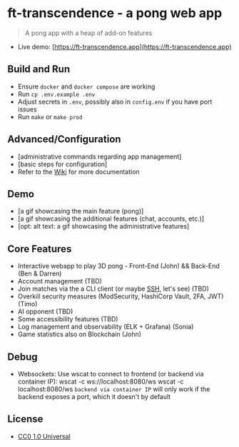 # ft-transcendence - a pong web app

> A pong app with a heap of add-on features

- Live demo: [https://ft-transcendence.app](https://ft-transcendence.app)

## Build and Run

- Ensure `docker` and `docker compose` are working
- Run `cp .env.example .env`
- Adjust secrets in `.env`, possibly also in `config.env` if you have port issues
- Run `make` or `make prod`

## Advanced/Configuration

- [administrative commands regarding app management]
- [basic steps for configuration]
- Refer to the [Wiki](https://github.com/cubernetes/ft-transcendence/wiki) for more documentation

## Demo

- [a gif showcasing the main feature (pong)]
- [a gif showcasing the additional features (chat, accounts, etc.)]
- [opt: alt text: a gif showcasing the administrative features]

## Core Features
- Interactive webapp to play 3D pong - Front-End (John) && Back-End (Ben & Darren)
- Account management (TBD)
- Join matches via the a CLI client (or maybe [SSH](https://github.com/charmbracelet/wish), let's see) (TBD)
- Overkill security measures (ModSecurity, HashiCorp Vault, 2FA, JWT) (Timo)
- AI opponent (TBD)
- Some accessibility features (TBD)
- Log management and observability (ELK + Grafana) (Sonia)
- Game statistics also on Blockchain (John)

## Debug
- Websockets: Use wscat to connect to frontend (or backend via container IP):
    wscat -c ws://localhost:8080/ws
    wscat -c localhost:8080/ws
    `backend via container IP` will only work if the backend exposes a port, which it doesn't by default

## License

- [CC0 1.0 Universal](COPYING)
